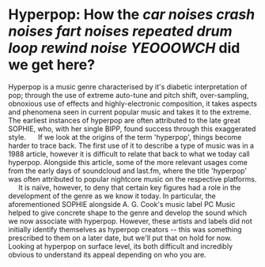 
# Hyperpop: How the *car noises* *crash noises* *fart noises* *repeated drum loop* *rewind noise YEOOOWCH* did we get here?

Hyperpop is a music genre characterised by it's diabetic interpretation of pop; through the use of extreme auto-tune and pitch shift, over-sampling, obnoxious use of effects and highly-electronic composition, it takes aspects and phenomena seen in current popular music and takes it to the extreme. The earliest instances of hyperpop are often attributed to the late great SOPHIE, who, with her single BIPP, found success through this exaggerated style. 
$\quad$ If we look at the origins of the term 'hyperpop', things become harder to trace back.  The first use of it to describe a type of music was in a 1988 article, however it is difficult to relate that back to what we today call hyperpop. Alongside this article, some of the more relevant usages come from the early days of soundcloud and last.fm, where the title 'hyperpop' was often attributed to popular nightcore music on the respective platforms. 
$\quad$ It is naïve, however, to deny that certain key figures had a role in the development of the genre as we know it today. In particular, the aforementioned SOPHIE alongside A. G.  Cook's music label PC Music helped to give concrete shape to the genre and develop the sound which we now associate with hyperpop. However, these artists and labels did not initially identify themselves as hyperpop creators -- this was something prescribed to them on a later date, but we'll put that on hold for now.
$\quad$Looking at hyperpop on surface level, its both difficult and incredibly obvious to understand its appeal depending on who you are.
